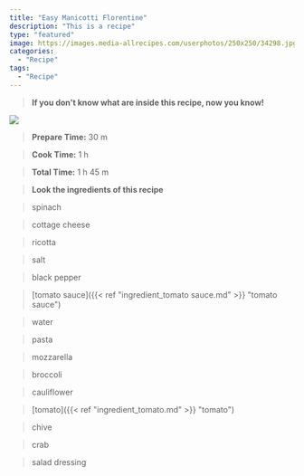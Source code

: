 ```yaml
---
title: "Easy Manicotti Florentine"
description: "This is a recipe"
type: "featured"
image: https://images.media-allrecipes.com/userphotos/250x250/34298.jpg
categories: 
  - "Recipe"
tags: 
  - "Recipe"
---
```



>**If you don't know what are inside this recipe, now you know!**

![](../images/Recipes-Banner.jpg)
> **Prepare Time:** 30 m


> **Cook Time:** 1 h


> **Total Time:** 1 h 45 m

> **Look the ingredients of this recipe**

> spinach

> cottage cheese

> ricotta

> salt

> black pepper

> [tomato sauce]({{< ref "ingredient_tomato sauce.md" >}} "tomato sauce")

> water

> pasta

> mozzarella

> broccoli

> cauliflower

> [tomato]({{< ref "ingredient_tomato.md" >}} "tomato")

> chive

> crab

> salad dressing

